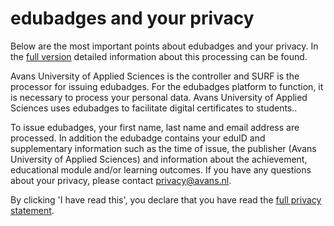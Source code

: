 # edubadges and your privacy

Below are the most important points about edubadges and your privacy. In the [full version](https://raw.githubusercontent.com/edubadges/privacy/master/avans/edubadges-nonformal-text-en.md) detailed information about this processing can be found.

Avans University of Applied Sciences is the controller and SURF is the processor for issuing edubadges. For the edubadges platform to function, it is necessary to process your personal data. Avans University of Applied Sciences uses edubadges to facilitate digital certificates to students..

To issue edubadges, your first name, last name and email address are processed. In addition the edubadge contains your eduID and supplementary information such as the time of issue, the publisher (Avans University of Applied Sciences) and information about the achievement, educational module and/or learning outcomes. If you have any questions about your privacy, please contact [privacy@avans.nl](mailto:privacy@avans.nl).

By clicking 'I have read this', you declare that you have read the [full privacy statement](https://raw.githubusercontent.com/edubadges/privacy/master/avans/edubadges-nonformal-text-en.md).
